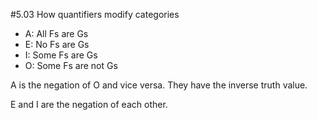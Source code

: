 #5.03 How quantifiers modify categories

- A: All Fs are Gs
- E: No Fs are Gs
- I: Some Fs are Gs
- O: Some Fs are not Gs

A is the negation of O and vice versa. They have the inverse truth value.

E and I are the negation of each other.
